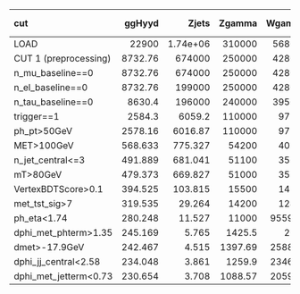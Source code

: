| cut                   |    ggHyyd |         Zjets |    Zgamma |    Wgamma |         Wjets |   gammajet_direct |        data23 |   S/sqrt(B) |   S/sqrt(S+B) |   S/sqrt(S+1.3B) |   ZBi (σ_b=30%) |
|:----------------------|----------:|--------------:|----------:|----------:|--------------:|------------------:|--------------:|------------:|--------------:|-----------------:|----------------:|
| LOAD                  | 22900     |      1.74e+06 | 310000    | 568000    |      3.97e+06 |          1.73e+08 |      2.13e+08 |       1.157 |         1.157 |            1.015 |          -0.199 |
| CUT 1 (preprocessing) |  8732.76  | 674000        | 250000    | 428000    |      2.81e+06 |          1.46e+08 |      3.62e+07 |       0.64  |         0.64  |            0.561 |          -0.199 |
| n_mu_baseline==0      |  8732.76  | 674000        | 250000    | 428000    |      2.81e+06 |          1.46e+08 |      3.62e+07 |       0.64  |         0.64  |            0.561 |          -0.199 |
| n_el_baseline==0      |  8732.76  | 199000        | 250000    | 428000    |      2.81e+06 |          1.46e+08 |      3.62e+07 |       0.641 |         0.641 |            0.562 |          -0.199 |
| n_tau_baseline==0     |  8630.4   | 196000        | 240000    | 395000    |      2.78e+06 |          1.43e+08 |      3.55e+07 |       0.639 |         0.639 |            0.56  |          -0.199 |
| trigger==1            |  2584.3   |   6059.2      | 110000    |  97500    | 274000        |          6.37e+06 |      7.73e+06 |       0.677 |         0.677 |            0.593 |          -0.198 |
| ph_pt>50GeV           |  2578.16  |   6016.87     | 110000    |  97200    | 272000        |          6.35e+06 |      7.67e+06 |       0.677 |         0.677 |            0.594 |          -0.198 |
| MET>100GeV            |   568.633 |    775.327    |  54200    |  40200    |  50500        |     948000        |      1.01e+06 |       0.392 |         0.392 |            0.344 |          -0.198 |
| n_jet_central<=3      |   491.889 |    681.041    |  51100    |  35600    |  46200        |     906000        | 857000        |       0.357 |         0.357 |            0.313 |          -0.198 |
| mT>80GeV              |   479.373 |    669.827    |  51000    |  35100    |  43100        |     903000        | 853000        |       0.349 |         0.349 |            0.306 |          -0.198 |
| VertexBDTScore>0.1    |   394.525 |    103.815    |  15500    |  14500    |  18200        |      52100        | 184000        |       0.739 |         0.739 |            0.648 |          -0.194 |
| met_tst_sig>7         |   319.535 |     29.264    |  14200    |  12400    |  14600        |      13500        |  29500        |       1.101 |         1.099 |            0.964 |          -0.186 |
| ph_eta<1.74           |   280.248 |     11.527    |  11000    |   9559.43 |   7146.09     |      10600        |  22600        |       1.135 |         1.133 |            0.994 |          -0.184 |
| dphi_met_phterm>1.35  |   245.169 |      5.765    |   1425.5  |   2693    |   3151.57     |        268.928    |   3128.72     |       2.373 |         2.346 |            2.063 |          -0.122 |
| dmet>-17.9GeV         |   242.467 |      4.515    |   1397.69 |   2588.86 |   3060.57     |        193.91     |   2837.58     |       2.415 |         2.386 |            2.098 |          -0.119 |
| dphi_jj_central<2.58  |   234.048 |      3.861    |   1259.9  |   2346.38 |   2877.72     |        187.398    |   2509.66     |       2.442 |         2.412 |            2.121 |          -0.114 |
| dphi_met_jetterm<0.73 |   230.654 |      3.708    |   1088.57 |   2059.68 |   2826.29     |         85.327    |   2238.59     |       2.531 |         2.497 |            2.197 |          -0.106 |